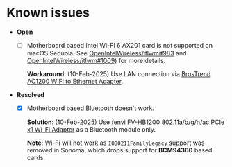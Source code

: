 # Known issues

- **Open**
  - [ ] Motherboard based Intel Wi-Fi 6 AX201 card is not supported on macOS Sequoia.
    See [OpenIntelWireless/itlwm#983](https://github.com/OpenIntelWireless/itlwm/issues/983) and
    [OpenIntelWireless/itlwm#1009)](https://github.com/OpenIntelWireless/itlwm/issues/1009) for more details.

    **Workaround**: (10-Feb-2025) Use LAN connection via
    [BrosTrend AC1200 WiFi to Ethernet Adapter](https://www.amazon.com/BrosTrend-600Mbps-Adapter-Wireless-WNA016/dp/B0118SPFCK).

- **Resolved**
  - [x] Motherboard based Bluetooth doesn't work.

    **Solution**: (10-Feb-2025) Use
    [fenvi FV-HB1200 802.11a/b/g/n/ac PCIe x1 Wi-Fi Adapter](https://pcpartpicker.com/product/bBFmP6/fenvi-fv-hb1200-80211abgnac-pcie-x1-wi-fi-adapter-fv-hb1200)
    as a Bluetooth module only.

    **Note**: Wi-Fi will not work as `IO80211FamilyLegacy` support was removed in Sonoma, which drops support for **BCM94360** based cards.
